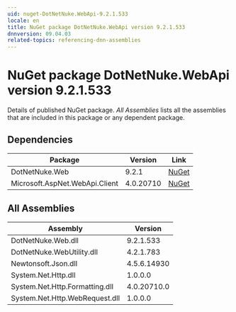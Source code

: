 ```yaml
---
uid: nuget-DotNetNuke.WebApi-9.2.1.533
locale: en
title: NuGet package DotNetNuke.WebApi version 9.2.1.533
dnnversion: 09.04.03
related-topics: referencing-dnn-assemblies
---
```


# NuGet package DotNetNuke.WebApi version 9.2.1.533
Details of published NuGet package.
*All Assemblies* lists all the assemblies that are included in this package or any dependent package.

## Dependencies

|Package|Version|Link|
|---|---|---|
|DotNetNuke.Web|9.2.1|[NuGet](https://www.nuget.org/packages/DotNetNuke.Web/9.2.1)|
|Microsoft.AspNet.WebApi.Client|4.0.20710|[NuGet](https://www.nuget.org/packages/Microsoft.AspNet.WebApi.Client/4.0.20710)|

## All Assemblies

|Assembly|Version|
|---|---|
|DotNetNuke.Web.dll|9.2.1.533|
|DotNetNuke.WebUtility.dll|4.2.1.783|
|Newtonsoft.Json.dll|4.5.6.14930|
|System.Net.Http.dll|1.0.0.0|
|System.Net.Http.Formatting.dll|4.0.20710.0|
|System.Net.Http.WebRequest.dll|1.0.0.0|


